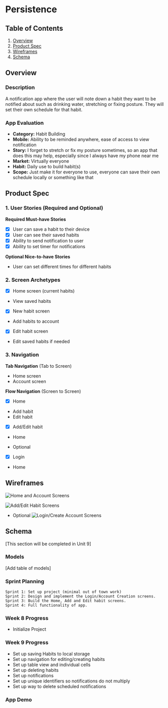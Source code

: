 # Persistence

## Table of Contents

1. [Overview](#Overview)
2. [Product Spec](#Product-Spec)
3. [Wireframes](#Wireframes)
4. [Schema](#Schema)

## Overview

### Description

A notification app where the user will note down a habit they want to be notified about such as drinking water, stretching or fixing posture. They will set their own schedule for that habit.

### App Evaluation

- **Category:** Habit Building
- **Mobile:** Ability to be reminded anywhere, ease of access to view notification
- **Story:** I forget to stretch or fix my posture sometimes, so an app that does this may help, especially since I always have my phone near me
- **Market:** Virtually everyone
- **Habit:** Daily use to build habit(s)
- **Scope:** Just make it for everyone to use, everyone can save their own schedule locally or something like that

## Product Spec

### 1. User Stories (Required and Optional)

**Required Must-have Stories**

* [x] User can save a habit to their device
* [x] User can see their saved habits
* [x] Ability to send notification to user
* [x] Ability to set timer for notifications

**Optional Nice-to-have Stories**

* User can set different times for different habits

### 2. Screen Archetypes

- [x] Home screen (current habits)
* View saved habits
- [x] New habit screen
* Add habits to account
- [x] Edit habit screen
* Edit saved habits if needed

### 3. Navigation

**Tab Navigation** (Tab to Screen)

* Home screen
* Account screen

**Flow Navigation** (Screen to Screen)

- [x] Home
* Add habit
* Edit habit

- [x] Add/Edit habit
* Home

* Optional
- [x] Login
* Home

## Wireframes


![Home and Account Screens](https://github.com/jeffreyzhangsd/Persistence/assets/109628105/392af6fb-1b86-4d05-ad1e-02883ed22a46)

![Add/Edit Habit Screens](https://github.com/jeffreyzhangsd/Persistence/assets/109628105/63ff5651-59e1-4014-b7b5-bdd2d4e97654)

* Optional
![Login/Create Account Screens](https://github.com/jeffreyzhangsd/Persistence/assets/109628105/3e9f60a0-2b3d-4072-ade0-9f71f617e444)

## Schema 

[This section will be completed in Unit 9]

### Models

[Add table of models]

### Sprint Planning

    Sprint 1: Set up project (minimal out of town work)
    Sprint 2: Design and implement the Login/Account Creation screens.
    Sprint 3: Build the Home, Add and Edit habit screens.
    Sprint 4: Full functionality of app.

### Week 8 Progress

- Initialize Project

### Week 9 Progress

- Set up saving Habits to local storage
- Set up navigation for editing/creating habits
- Set up table view and individual cells
- Set up deleting habits
- Set up notifications
- Set up unique identifiers so notifications do not multiply
- Set up way to delete scheduled notifications

### App Demo




